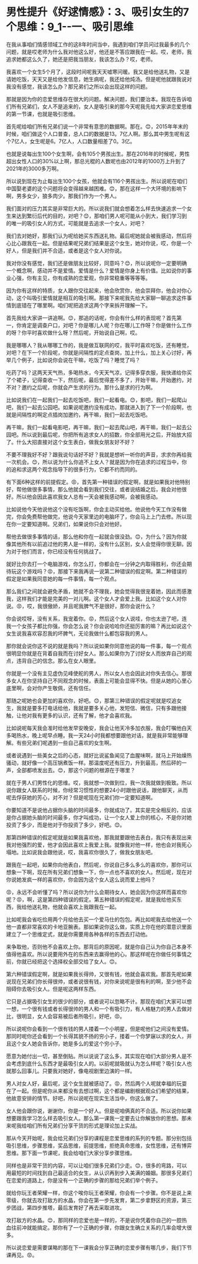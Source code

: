 # 男性提升《好逑情感》：3、吸引女生的7个思维：9_1--一、吸引思维

在我从事咱们情感领域工作的这8年时间当中，我遇到咱们学员问过我最多的几个问题，就是哎老师为什么我对他这么好，他还是不答应跟我在一起。哎，老师，我追求她都这么久了，她还是把我当朋友，我该怎么办？哎，老师。

我喜欢一个女生5个月了，这段时间呢我天天嘘寒问暖。我又是给他送礼物，又是请她吃饭，天天又是给他发信息，她生病呢，我还给他炖汤。但是呢他就跟我说对我没有感觉，我该怎么办？那兄弟们之所以会出现这样的问题。

那就是因为你的恋爱思维存在很大的问题。解决问题，我们要治本。我现在告诉咱们所有兄弟们，女人不是追来的，女人是吸引来的那今天呢我先给大家讲恋爱思维的第一节课，也就是吸引思维。

首先呢给咱们所有兄弟们说一个非常有意思的数据啊。那在。😊，2015年年末的时候，咱们做这个人口普查，总人口的数据是13。7亿人啊。那么其中男生呢有这个7亿人，女生呢是6。7亿人，人口数量相差了0。3亿。

也就是说每出生100个女生啊，会有105个男孩出生。那在2016年的时候呢，男性超出女性人口的30%以上啊，那总光棍的人数呢也由2012年的1000万上升到了2021年的3000多万啊。

所以说到现在为止每出生100个女孩，他就会有116个男孩出生。所以说呢在咱们中国娶老婆的这个问题将会变得越来越困难。😊，那在这样一个大环境的影响下啊，男多女少，狼多肉少。那我们作为一个男人。

我们面对的压力其实是非常巨大的。所以说我们就会想着怎么样去快速追求一个女生来达到繁衍后代的目的，对吧？😊，那咱们男人呢可能从小到大，我们学习到的唯一的吸引女人的方式，可能就是去追求一个女人，对吧？

我们去对她好，那我们认为呢给她买东西送礼物。最后呢她就会被我感动，然后将心比心跟我在一起。但是结果呢兄弟们结果是这个女生，她对你说，哎，你是一个好人，但是我们并不合适，或者是这个女人对你说。

我对你没有感觉，我们还是做朋友比较好，同意吗？😊，所以说呢你一定要明确一个概念啊，感动并不是爱情。爱情是什么？爱情是你身上有价值。比如说你的事业心强，你有主见，你有成熟的恋爱观，你非常稳重等等等等。

因为你有这样的特质，女人跟你交往起来，他会欣赏你，他会崇拜你，他会对你心动，这个叫吸引爱情就是相互的吸引啊。那接下来呢我先给大家聊一聊追求这件事情到底错在了哪里啊。咱们呢把追求这两个字来拆开理解一下。

首先我给大家讲一讲追啊。😊，那追的话呢，你会有什么样的表现呢？首先第一，你肯定是调查户口，对吧？你是哪儿人呢？你在哪儿工作呀？你是做什么工作的呀？你平时喜欢做什么呀？然后呢，开始说自己啊，哎。

我是哪哪人？我从哪哪工作的，我是做互联网的哎，我平时喜欢吃饭，还有睡觉，对吧？在下一个阶段呢，你就是间隔性的定点查岗，加上什么，加上关心讨好，再举几个例子，比如说你会说在干嘛，吃饭了吗？睡觉了吗？

吃药了吗？这两天天气热，多喝热水，今天天气凉，记得多穿衣服，我快递给你买了个裙子，记得查收一下，然后呢，最后觉得差不多了，开始干嘛，开始邀约，对不对？邀约之后呢，你就会产生求的行为。那什么是求的行为啊。

比如说我们在一起我们一起去吃饭吧，我们一起看电。😊，影吧，我们一起爬山吧，我们一起去公园吧。如果说呢邀约没有成功，那就进入到了下一个阶段啊，也就是间隔性的啊定点插岗加邀约，再干嘛，我们一起去吃饭吧。

再干嘛，我们一起看电影吧，再干嘛，我们一起去爬山吧，再干嘛，我们一起去公园吧。所以说到最后呢，你把所有追求女人的招数，你全部用光之后，开始放大招了。什么大招直接对这个女生表白，做我女朋友好不好？

不要不理我好不好？跟我说句话好不好？我就是想听一听你的声音，求求你再给我一次机会。😊，所以说为什么你追不上女人？就是因为你在追求的过程当中，你的追和求这两个观念指导下的很多行为，它都不约而同的。

有下面6种这样的前提假定。😡，首先第一种错误的假定啊，就是如果我对他特别好，帮他做很多事情，那么他就会看到我们交往，或者说结婚之后，我会对他很好。所以他会因此喜欢我女人总有一天会被我感动啊，会被我感动。

比如说他今天他说他这个没有吃饭啊，你会主动买给他。他说他今天工作没有做完，你会免费帮他做完，他说今天家里边的电脑坏了，你会马上上门去修。所以现在你一定要知道啊。兄弟们，如果说你只会对他好。

帮他去做很多事情的话，那么他和你在一起就会很没劲。😊，为什么？因为你就像其他所有以前追过他的男人是一样的，没有什么区别，女人会觉得你很无聊。因为对于他们而言，你已经没有任何挑战了。

就好比你去打一个电脑游戏，你怎么打，你都会在一分钟之内取得胜利，你还会期待玩这个游戏吗？😡，那接下来我再说一说第二种错误的假定啊。第二种错误的假定是如果我同意她的每一件事情，每一个观点。

那么我们之间就会避免矛盾，她就不会不理我，她会觉得我很宠着她，因此而感激我，这样我们才能是完美的一对儿啊。这个女人才会爱上我。比如这个女人对你说。😡，哎，我很傲娇，并且呢我脾气不是很好，那你会说什么？

你会说哎呀，没有关系，我宠着你。😡，然后这个女人说哇，你也太逊了吧，连我一个女孩子都比你强，你会怎么说？你会说哈哈你还挺厉害的嘛？再比如说这个女生说我喜欢容忍我的坏脾气，无论我做什么都包容我的男人。

那你就会说你这不说的就是我吗？所以说如果你同意他说的每一件事，每一个观点很明显你就是在背着自我而在讨好女人。那么如果你为了讨好女人而放弃自己的观点，违背自己的信念。那么在女人眼里。

你就是一个没有主见虚伪见峰使舵的男人，所以女人也会因此对你失去信心。那很多女人在你坚持自己不同观念的时候，表面上可能会显得不快。但是从她的心里心底里啊，会对你产生敬佩，还有信任。

那随之呢她也会更加的喜欢你，好吧。😊，那第三种错误的假定呢就是哎追女生，我就是要多打电话给他，我就是要多关心他，发短信、微信，只有多跟他接触，让他对我有更多的认识，还有了解，他才会喜欢我。

比如说呢每天我会准时给他发早安晚安，我会让他天冷多加衣服，我会叮嘱他白天多喝热水，晚上呢早点睡。我一天24小时我都想要跟他对话，就是我非常能够理解。有些兄弟们呢遇到一些自己喜欢的女生啊。

或者说遇到一些美女之后的心态，就好比说鲨鱼闻见了血腥味啊，就马上开始燥热骚动，就好像一个高压锅煮饭一样。那温度呢还有压力，升到最高，然后砰的一声，全部都喷发出去。😊，那这个问题的根源在于哪里？

就在于男人们男性化的思维。哎，我就想一次做到位，我一次我就做到极致。所以说你跟女人联系的时候，你经常习惯性的想要24小时跟他说话，跟他聊天，从而呢去俘获她的芳心，对不对？但是呢现在兄弟们你一定要知道啊。

你要知道不是说他占据你头脑的时间最多，你就成功了。其实是完全相反的，应该是你占据她头脑的时间最多，你才叫成功，让一个女人爱上你的核心，不是你对她投资了多少，而是他对于你投资了多少，好吧。😊。

那第四种错误的假定呢就是如果我喜欢他，那我就要跟他去表白，我只有表现出来我对他强烈的爱，他才会因此喜欢上我爱上我。就像我对他一样，他也会对我死心塌地。比如说我会跟他说，哎，我喜欢你很久了，做我女朋友吧。

跟我在一起吧，如果你向他表白，然后呢，你说自己多么多么的喜欢你，那你可以想象一下啊，现在所有兄弟们想象一下，你一点也不喜欢的女人。然后呢，现在对你说她发疯一样的喜欢你，你会因为这个女人这么说而爱上他吗？

😡，永远不会听懂了吗？所以说你为什么会期待女人，她会因为你这样而喜欢你呢？😡，啊，这是第四种错误的假定。第五种错误的假定呢，就是我给他买东西，我给他送礼物，他就会喜欢上我跟我在一起。

比如呢我会省吃俭用两个月给他去买一个爱马仕的包包。再比如呢我去给他送一个他一直都非常喜欢的卡地亚腕表。那如果说你这么做，实质上你在他的潜意识里面建立了一个思维定式，就是你需要用各种各样的东西去打动他。

来争取他，否则他不会喜欢上你。那背后的原因呢，就是你自己认为你自己本身不值得他喜欢。所以说要用外在的东西来去赢得他的心。那这样呢在你做任何事情之前，你就已经把这个选择权全部交给了女人。😊。

第六种错误假定啊，就是如果我长得帅，又很有钱，他就会喜欢我。那首先呢如果说现在兄弟们你长得很帅，或者说很有钱，对你来说呢是很有利的啊，至少他不会阻碍你去吸引女人。但是呢这两样东西。

它只是占据吸引女生的很少的部分，或者说可以忽略不计。那现在咱们大家可以想一想，一个很有钱或者长得很帅的男人和一个有吸引力，有人格魅力的男人去做对比，很明显，女人会容易被后者所吸引，好吧，😡。

所以说呢你会看到一个很有钱的男人搂着一个小明星，但是呢他们之间没有爱情。那同时呢你还会看到一个长得其貌不扬的穷小子，搂着一个你梦寐以求的女人，并且这个女人她会告诉你，她是多么的爱这个穷小子。

愿意为她付出一切，甚至倒贴。所以说说了这么多，其实现在咱们大部分男人是不会考虑到底什么东西才是最吸引女人的。以前呢就吸就认为怎么样呢？吸引女人也就那么回事儿。只要我对她好，像电视剧里边演的一样。

男人对女人好，最后呢，这个女生就被感动了。😡，然后两个人呢就幸福的玩耍在了一起。但是呢你从来都没有去想过啊，这个都是编剧根据观众们希望的结果，他故意安排的情节。好吧，所以说呢在现实生活当中，你这么做了。

女人他会跟你说，谢谢你，你是一个好人。但是呢咱俩真的不合适。所以说你如果想要跟我学习怎么样去吸引女人。那么第一课我一定要去让你解放你的思想。那未来呢我给咱们所有兄弟们分享干货的形式是理论加上实战。

那从今天开始呢，我会给兄弟们分享的课程是恋爱思维的系列的专题。那分别包括吸引思维，步骤思维，奖品思维，前提思维，拒绝真命思维，女性思维，还有博弈思维。那下面一节课呢，我会给咱们大家分享步骤思维。

同样也是非常干货的内容，可以让咱们很多兄弟们少走。😊，很多的弯路，可以用最短的时间找到自己最适合的女生，从认识再到步入美满的婚姻。那很多兄弟们在恋爱的道路上，你是没有一个正确的步骤的那给兄弟们举个例子。

就给你玩王者荣耀一样，你这个唉你玩王者荣耀，你会有一个步骤。你不是说上来零级，你就去攻打敌方的水晶，你会在第一步先发育，第二步拿野区的资源，第三步团战，第四步推塔，最后发育好了再去采取进攻。

攻打敌方的水晶。😊，那同样的恋爱也是一样的，不是说你凭着你自己的一腔热血往前冲就能搞定。那你有了一个正确的步骤，你跟女生确立关系的几率会增大很多。

所以说恋爱是需要谋略的那在下一课我会分享正确的恋爱步骤有哪几步，我们下节课再见。😡。